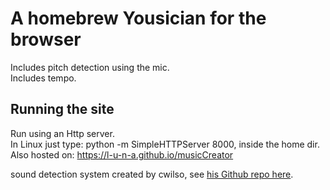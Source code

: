 # A homebrew Yousician for the browser

Includes pitch detection using the mic.<br />
Includes tempo.

## Running the site

Run using an Http server.<br />
In Linux just type: python -m SimpleHTTPServer 8000, inside the home dir.<br />
Also hosted on: https://l-u-n-a.github.io/musicCreator

sound detection system created by cwilso, see [his Github repo here](https://github.com/cwilso/PitchDetect).

